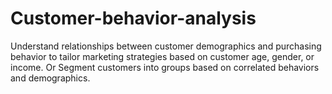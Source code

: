 # Customer-behavior-analysis
Understand relationships between customer demographics and purchasing behavior to tailor marketing strategies based on customer age, gender, or income. Or Segment customers into groups based on correlated behaviors and demographics.
